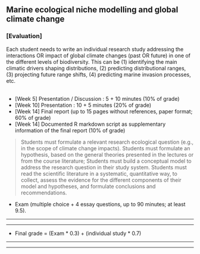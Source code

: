 ## Marine ecological niche modelling and global climate change
### [Evaluation]

Each student needs to write an individual research study addressing the interactions OR impact of global climate changes (past OR future) in one of the different levels of biodiversity. This can be (1) identifying the main climatic drivers shaping distributions, (2) predicting distributional ranges, (3) projecting  future range shifts, (4) predicting marine invasion processes, etc.<br><br>

- [Week 5] Presentation / Discussion : 5 + 10 minutes (10% of grade)
- [Week 10] Presentation : 10 + 5 minutes (20% of grade)
- [Week 14] Final report (up to 15 pages without references, paper format; 60% of grade)
- [Week 14] Documented R markdown script as supplementary information of the final report (10% of grade)

> Students must formulate a relevant research ecological question (e.g., in the scope of climate change impacts).
> Students must formulate an hypothesis, based on the general theories presented in the lectures or from the course literature;
> Students must build a conceptual model to address the research question in their study system.
> Students must read the scientific literature in a systematic, quantitative way, to collect, assess the evidence for the different components of their model and hypotheses, and formulate conclusions and recommendations.

- Exam (multiple choice + 4 essay questions, up to 90 minutes; at least 9.5).

-----
-----

- Final grade = (Exam * 0.3) + (individual study * 0.7)

-----
-----
